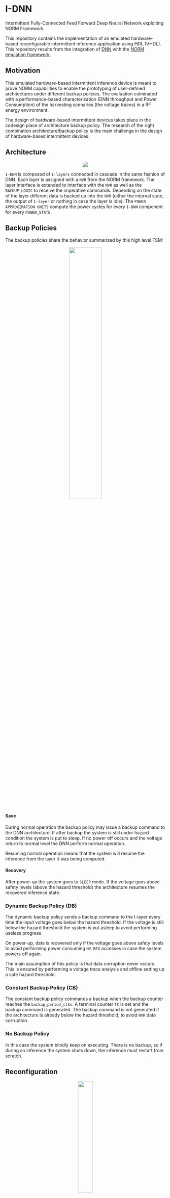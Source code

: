 # I-DNN

Intermittent Fully-Connected Feed Forward Deep Neural Network exploiting NORM Framework

This repository contains the implementation of an emulated hardware-based reconfigurable intermittent inference application using HDL (VHDL). This repository results from the integration of [DNN](https://github.com/Acefrrag/DNN) with the [NORM emulation framework](https://github.com/simoneruffini/NORM).

## Motivation

This emulated hardware-based intermittent inference device is meant to prove NORM capabilities to enable the prototyping of user-defined architectures under different backup policies. The evaluation culminated with a performance-based characterization (DNN throughput and Power Consumption) of the harvesting scenarios (the voltage traces) in a RF energy environment.

The design of hardware-based intermittent devices takes place in the codesign place of architecture backup policy. The research of the right combination architecture/backup policy is the main challenge in the design of hardware-based intermittent devices.

## Architecture

<p align="center">
  <img src="https://user-images.githubusercontent.com/59066474/232531939-2735f492-c7c6-401d-8aeb-63f4db2d42e6.png">
</p>

`I-DNN` is composed of `I-layers` connected in cascade in the same fashion of DNN. Each layer is assigned with a `NVR` from the NORM framework. The layer interface is extended to interface with the `NVR` as well as the `BACKUP_LOGIC` to receive the imperative commands. Depending on the state of the layer different data is backed up into the `NVR` (either the internal state, the output of `I-layer` or nothing in case the layer is idle). The `POWER APPROXIMATION UNITS` compute the power cycles for every `I-DNN` component for every `POWER_STATE`.

## Backup Policies

The backup policies share the behavior summarized by this high level FSM:

<p align="center">
  <img width="45%" height="45%" src="https://user-images.githubusercontent.com/59066474/232573766-2e358564-02b8-404f-9b5a-020f985bd3f0.png">
</p>

#### Save

During normal operation the backup policy may issue a backup command to the DNN architecture. If after backup the system is still under hazard condition the system is put to sleep. If no power off occurs and the voltage return to normal level the DNN perform normal operation.

Resuming normal operation means that the system will resume the inference from the layer it was being computed.

#### Recovery

After power-up the system goes to `SLEEP` mode. If the voltage goes above safety levels (above the hazard threshold) the architecture resumes the recovered inference state. 

### Dynamic Backup Policy (DB)

The dynamic backup policy sends a backup command to the I-layer every time the input voltage goes below the hazard threshold. If the voltage is still below the hazard threshold the system is put asleep to avoid performing useless progress. 

On power-up, data is recovered only if the voltage goes above safety levels to avoid performing power consuming `NV_REG` accesses in case the system powers off again.

The main assumption of this policy is that data corruption never occurs. This is ensured by performing a voltage trace analysis and offline setting up a safe hazard threshold. 

### Constant Backup Policy (CB)

The constant backup policy commands a backup when the backup counter reaches the `backup_period_clks`. A terminal counter `TC` is set and the backup command is generated. The backup command is not generated if the architecture is already below the hazard threshold, to avoid `NVR` data corruption.

### No Backup Policy

In this case the system blindly keep on executing. There is no backup, so if during an inference the system shuts down, the inference must restart from scratch.

## Reconfiguration

<p align="center">
  <img width="30%" height="30%" src="https://user-images.githubusercontent.com/59066474/232528893-ec241a78-d449-4435-bb6a-217582a46247.png">
</p>

Reconfiguration is possible thanks to using **IZyneT (Intermittent Zynet Toolchain)** based on the [Zynet package](https://github.com/dsdnu/zynet) for reconfiguration of intermittent feed forward fully connected deep neural network. The reconfiguration flow takes the MNIST dataset and the input parameters (DNN input parameters such as `num_hidden_layers`, `size` per laye etc... and the training hyperparameters such as `learning rate`, `regularization parameters` etc..) to generate the DNN model. It then generate the VHDL NORM compatible entities and VHDL compatible data (fixed point representation) and upload the vivado project.






